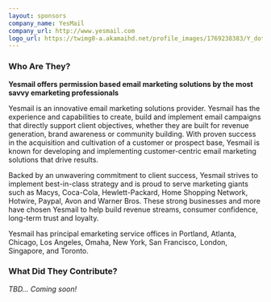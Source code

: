 ```yaml
---
layout: sponsors
company_name: YesMail
company_url: http://www.yesmail.com
logo_url: https://twimg0-a.akamaihd.net/profile_images/1769238383/Y_dot_250x250.png
---
```

### Who Are They?
**Yesmail offers permission based email marketing solutions by the most savvy emarketing professionals**

Yesmail is an innovative email marketing solutions provider. Yesmail has the experience and capabilities to create, build and implement email campaigns that directly support client objectives, whether they are built for revenue generation, brand awareness or community building. With proven success in the acquisition and cultivation of a customer or prospect base, Yesmail is known for developing and implementing customer-centric email marketing solutions that drive results.

Backed by an unwavering commitment to client success, Yesmail strives to implement best-in-class strategy and is proud to serve marketing giants such as Macys, Coca-Cola, Hewlett-Packard, Home Shopping Network, Hotwire, Paypal, Avon and Warner Bros. These strong businesses and more have chosen Yesmail to help build revenue streams, consumer confidence, long-term trust and loyalty.

Yesmail has principal emarketing service offices in Portland, Atlanta, Chicago, Los Angeles, Omaha, New York, San Francisco, London, Singapore, and Toronto.

### What Did They Contribute?

*TBD... Coming soon!*